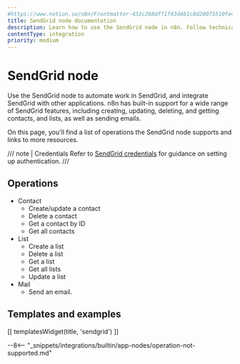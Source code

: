 ```yaml
---
#https://www.notion.so/n8n/Frontmatter-432c2b8dff1f43d4b1c8d20075510fe4
title: SendGrid node documentation
description: Learn how to use the SendGrid node in n8n. Follow technical documentation to integrate SendGrid node into your workflows.
contentType: integration
priority: medium
---
```


# SendGrid node

Use the SendGrid node to automate work in SendGrid, and integrate SendGrid with other applications. n8n has built-in support for a wide range of SendGrid features, including creating, updating, deleting, and getting contacts, and lists, as well as sending emails. 

On this page, you'll find a list of operations the SendGrid node supports and links to more resources.

/// note | Credentials
Refer to [SendGrid credentials](/integrations/builtin/credentials/sendgrid/) for guidance on setting up authentication. 
///

## Operations

* Contact
    * Create/update a contact
    * Delete a contact
    * Get a contact by ID
    * Get all contacts
* List
    * Create a list
    * Delete a list
    * Get a list
    * Get all lists
    * Update a list
* Mail
    * Send an email.

## Templates and examples

<!-- see https://www.notion.so/n8n/Pull-in-templates-for-the-integrations-pages-37c716837b804d30a33b47475f6e3780 -->
[[ templatesWidget(title, 'sendgrid') ]]

--8<-- "_snippets/integrations/builtin/app-nodes/operation-not-supported.md"
